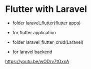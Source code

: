 # Flutter with Laravel

- folder laravel_flutter(flutter apps)
- for flutter application

- folder laravel_flutter_crud(Laravel)
- for laravel backend

https://youtu.be/wODrv7tOxxA




